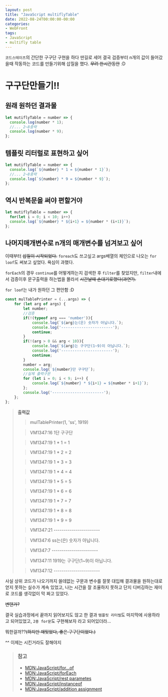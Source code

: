 ```yaml
---
layout: post
title: "JavaScript multiflyTable"
date: 2022-08-24T00:00:00-00:00
categories:
- WebFront
tags:
- JavaScript
- multifly table
---
```

`코드스테이츠`의 간단한 구구단 구현을 하다 딴길로 세어 결국 검증부터 n개의 값이 들어갔을때 작동하는 코드를 만들기위해 삽질을 했다. ~~무려 한시간동안~~ :D

# 구구단만들기!!
## 원래 원하던 결과물
```javascript
let mutiflyTable = number => {
  console.log(number * 1);
  //... 2~8중략
  console.log(number * 9);
};
```
## 템플릿 리터럴로 표현하고 싶어
```javascript
let mutiflyTable = number => {
  console.log(`${number} * 1 = ${number * 1}`);
  //... 2~8중략
  console.log(`${number} * 9 = ${number * 9}`);
};
```
## 역시 반복문을 써야 편할거야
```javascript
let mutiflyTable = number => {
  for(let i = 0; i < 10; i++)
  console.log(`${number} * ${i+1} = ${number * (i+1)}`);
};
```
## 나머지매개변수로 n개의 매개변수를 넘겨보고 싶어
이때부터 ~~삽질이 시작되었다.~~ `foreach`도 쓰고싶고 args배열의 체인으로 나오는 `for loof`도 써보고 싶었다. 욕심이 과했다.

`forEach`의 경우 `continue`를 어떻게하는지 검색한 후 `filter`를 찾았지만, `filter`내에서 검증이후 문구출력을 하는법을 몰라서 ~~시간날때 손대기로했다(과연?).~~

`for loof`는 내가 원하던 그 편안함 :D
```javascript
const mulTablePrinter = (...args) => {
    for (let arg of args) {
        let number;
        //검증
        if(!(typeof arg === 'number')){
            console.log(`${arg}는(은) 숫자가 아닙니다.`);
            console.log('-----------------------');
            continue;
        }
        if(!(arg > 0 && arg < 10)){
            console.log(`${arg}는 구구단(1~9)이 아닙니다.`);
            console.log('-----------------------');
            continue;
        }
        number = arg;
        console.log(`${number}단 구구단`);
        //실제 출력구문 
        for (let i = 0; i < 9; i++) { 
            console.log(`${number} * ${i+1} = ${number * i+1}`);
        };
        console.log('-----------------------');
    };
};
```
> **출력값**
> 
> >mulTablePrinter(1, 'ss', 1919)
> 
> >VM1347:16 1단 구구단
> 
> >VM1347:19 1 * 1 = 1
> 
> >VM1347:19 1 * 2 = 2
> 
> >VM1347:19 1 * 3 = 3
> 
> >VM1347:19 1 * 4 = 4
> 
> >VM1347:19 1 * 5 = 5
> 
> >VM1347:19 1 * 6 = 6
> 
> >VM1347:19 1 * 7 = 7
> 
> >VM1347:19 1 * 8 = 8
> 
> >VM1347:19 1 * 9 = 9
> 
> >VM1347:21 -----------------------
> 
> >VM1347:6 ss는(은) 숫자가 아닙니다.
> 
> >VM1347:7 -----------------------
> 
> >VM1347:11 1919는 구구단(1~9)이 아닙니다.
> 
> >VM1347:12 -----------------------

사실 상위 코드가 나오기까지 쓸데없는 구문과 변수를 잘못 대입해 결과물을 원하는대로 얻지 못하는 실수가 계속 있었고, 나는 시간을 잘 조율하지 못하고 단지 디버깅하는 재미로 코드를 생각없이 막 짜고 있었다.

~~변탠가?~~

결국 실습과정에서 끝까지 읽어보지도 않고 한 결과 `템플릿 리터럴`도 마지막에 사용하라고 되어있었고, `2중 for문`도 구현해보자 라고 되어있더라...

뭐한걸까??~~(하지만 재밋었다, 좋은 구구단이었다.)~~

^^ 이제는 시킨거라도 잘해야지
> 
> ### 참고
> - [MDN:JavaScript/for...of](https://developer.mozilla.org/ko/docs/Web/JavaScript/Reference/Statements/for...of)
> - [MDN:JavaScript/forEach](https://developer.mozilla.org/ko/docs/Web/JavaScript/Reference/Global_Objects/Array/forEach)
> - [MDN:JavaScript/rest parametes](https://developer.mozilla.org/ko/docs/Web/JavaScript/Reference/Functions/rest_parameters)
> - [MDN:JavaScript/instanceof](https://developer.mozilla.org/ko/docs/Web/JavaScript/Reference/Operators/instanceof)
> - [MDN:JavaScript/addition assignment](https://developer.mozilla.org/ko/docs/Web/JavaScript/Reference/Operators/Addition_assignment)
> 